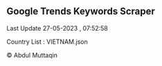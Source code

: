 

## Google Trends Keywords Scraper 
 
Last Update 27-05-2023 , 07:52:58

Country List :
VIETNAM.json



© Abdul Muttaqin 
